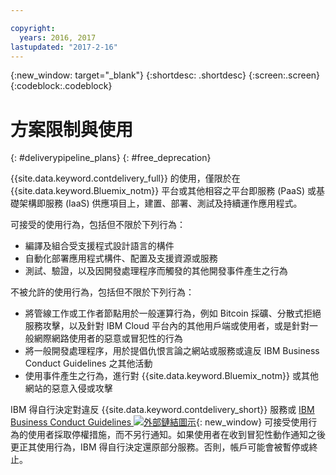 ```yaml
---

copyright:
  years: 2016, 2017
lastupdated: "2017-2-16"
---
```

<!-- Copyright info at top of file: REQUIRED
    The copyright info is YAML content that must occur at the top of the MD file, before attributes are listed.
    It must be surrounded by 3 dashes.
    The value "years" can contain just one year or a two years separated by a comma. (years: 2014, 2016)
    Indentation as per the previous template must be preserved.
-->

{:new_window: target="_blank"}
{:shortdesc: .shortdesc}
{:screen:.screen}
{:codeblock:.codeblock}

# 方案限制與使用
{: #deliverypipeline_plans}
{: #free_deprecation}

{{site.data.keyword.contdelivery_full}} 的使用，僅限於在 {{site.data.keyword.Bluemix_notm}} 平台或其他相容之平台即服務 (PaaS) 或基礎架構即服務 (IaaS) 供應項目上，建置、部署、測試及持續運作應用程式。

可接受的使用行為，包括但不限於下列行為：

* 編譯及組合受支援程式設計語言的構件
* 自動化部署應用程式構件、配置及支援資源或服務
* 測試、驗證，以及因開發處理程序而觸發的其他開發事件產生之行為

不被允許的使用行為，包括但不限於下列行為：

* 將管線工作或工作者節點用於一般運算行為，例如 Bitcoin 採礦、分散式拒絕服務攻擊，以及針對 IBM Cloud 平台內的其他用戶端或使用者，或是針對一般網際網路使用者的惡意或冒犯性的行為
* 將一般開發處理程序，用於提倡仇恨言論之網站或服務或違反 IBM Business Conduct Guidelines 之其他活動
* 使用事件產生之行為，進行對 {{site.data.keyword.Bluemix_notm}} 或其他網站的惡意入侵或攻擊

IBM 得自行決定對違反 {{site.data.keyword.contdelivery_short}} 服務或 [IBM Business Conduct Guidelines ![外部鏈結圖示](../../icons/launch-glyph.svg "外部鏈結圖示")](https://www.ibm.com/investor/governance/business-conduct-guidelines.html){: new_window} 可接受使用行為的使用者採取停權措施，而不另行通知。如果使用者在收到冒犯性動作通知之後更正其使用行為，IBM 得自行決定還原部分服務。否則，帳戶可能會被暫停或終止。 
